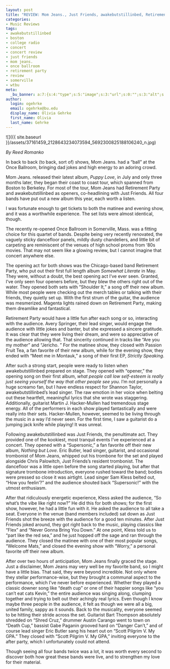 ```yaml
---
layout: post
title: "REVIEW: Mom Jeans., Just Friends, awakebutstillinbed, Retirement Part @ ONCE Ballroom"
categories:
- Music Reviews
tags:
- awakebutstillinbed
- boston
- college radio
- concert
- concert review
- just friends
- mom jeans.
- once ballroom
- retirement party
- review
- somerville
- wtbu
meta:
  _bu_banner: a:7:{s:4:"type";s:5:"image";s:3:"url";s:0:"";s:3:"alt";s:0:"";s:7:"post_id";s:0:"";s:4:"html";s:0:"";s:8:"position";s:12:"contentWidth";s:7:"caption";s:0:"";}
author:
  login: ogehrke
  email: ogehrke@bu.edu
  display_name: Olivia Gehrke
  first_name: Olivia
  last_name: Gehrke
---
```

![]({{ site.baseurl }}/assets/37161459_2128643234073594_5692300825188106240_n.jpg)

_By Reed Romanko_

In back to back (to back, sort of) shows, Mom Jeans. had a “ball” at the Once Ballroom, bringing dad jokes and high energy to an adoring crowd.

Mom Jeans. released their latest album, _Puppy Love_, in July and only three months later, they began their coast to coast tour, which spanned from Boston to Berkeley. For most of the tour, Mom Jeans had Retirement Party and awakebutstillinbed as openers, co-headlining with Just Friends. All four bands have put out a new album this year, each worth a listen.

I was fortunate enough to get tickets to both the matinee and evening show, and it was a worthwhile experience. The set lists were almost identical, though.

The recently re-opened Once Ballroom in Somerville, Mass. was a fitting choice for this quartet of bands. Despite being very recently renovated, the vaguely sticky dancefloor panels, mildly dusty chandeliers, and little bit of carpeting are reminiscent of the venues of high school proms from ‘80s movies. That may not seem like a glowing review, but I cannot imagine that concert anywhere else.

The opening act for both shows was the Chicago-based band Retirement Party, who put out their first full length album _Somewhat Literate_ in May. They were, without a doubt, the best opening act I’ve ever seen. Granted, I’ve only seen four openers before, but they blew the others right out of the water. They opened both sets with “Shoulder It,” a song off their new album. While most people were checking out the merch tables or talking with their friends, they quietly set up. With the first strum of the guitar, the audience was mesmerized. Magenta lights rained down on Retirement Party, making them dreamlike and fantastical.

Retirement Party would have a little fun after each song or so, interacting with the audience. Avery Springer, their lead singer, would engage the audience with little jokes and banter, but she expressed a sincere gratitude. It was clear that they were living their dream, and were so appreciative of the audience allowing that. That sincerity continued in tracks like “Are you my mother” and “Jericho. ” For the matinee show, they closed with Passion Fruit Tea, a fan favorite of their new album, while for the evening show, they ended with “Meet me in Montauk,” a song of their first EP, _Strictly Speaking_.

After such a strong start, people were ready to listen when awakebutstillinbed prepared on stage. They opened with “opener,” the opening song on their first album, _what people call low self​-​esteem is really just seeing yourself the way that other people see you_. I’m not personally a huge screamo fan, but I have endless respect for Shannon Taylor, awakebutstillinbed’s lead singer. The raw emotion in her voice when belting out these heartfelt, meaningful lyrics that she wrote was staggering. Additionally, guitarist Martin J. Hacker-Mullen had tremendous stage energy. All of the performers in each show played fantastically and were really into their sets. Hacker-Mullen, however, seemed to be living through the music in a way I’d never seen. For the first time, I saw a guitarist do a jumping jack knife while playing! It was unreal.

Following awakebutstillinbed was Just Friends, the penultimate act. They provided one of the kookiest, most tranquil events I’ve experienced at a concert. They opened with a “Supersonic,” a fan favorite off their new album, _Nothing but Love_. Eric Butler, lead singer, guitarist, and occasional trombonist of Mom Jeans, whipped out his trombone for the set and played alongside Chris Palowitch, Just Friends’s resident trombonist. The dancefloor was a little open before the song started playing, but after that signature trombone introduction, everyone rushed toward the band; bodies were pressed so close it was airtight. Lead singer Sam Kless belted out, “How you feelin’?” and the audience shouted back “Supersonic!” with the utmost enthusiasm.

After that ridiculously energetic experience, Kless asked the audience, “So what’s the vibe like right now?” He did this for both shows; for the first show, however, he had a little fun with it. He asked the audience to all take a seat. Everyone in the venue (band members included) sat down as Just Friends shot the breeze with the audience for a good ten minutes. After Just Friends joked around, they got right back to the music, playing classics like “Flex” and “Never Gonna Bring You Down.” At one point, Kless told us to “part like the red sea,” and he just hopped off the sage and ran through the audience. They closed the matinee with one of their most popular songs, “Welcome Mats,” and closed the evening show with “Worry,” a personal favorite off their new album.

After over two hours of anticipation, Mom Jeans finally graced the stage. Just a disclaimer, Mom Jeans may very well be my favorite band, so I might have a little bias. That said, they were beyond incredible. Not only where they stellar performance-wise, but they brought a communal aspect to the performance, which I’ve never before experienced. Whether they played a classic downer song like “death cup” or one of their happier songs like “you can’t eat cats Kevin,” the entire audience was singing along, clumping together and trying to belt out their achingly real lyrics. Even though I know maybe three people in the audience, it felt as though we were all a big, united family, sappy as it sounds. Back to the musicality, everyone seemed to be hitting their stride across the set. Guitarist Bart Thompson absolutely shredded on “Shred Cruz,” drummer Austin Carango went to town on “Death Cup,” bassist Gabe Paganin grooved hard on “Danger Can’t,” and of course lead singer Eric Butler sang his heart out on “Scott Pilgrim V. My GPA.” They closed with “Scott Pilgrim V. My GPA,” inviting everyone to the after party, which I unfortunately could not attend.

Though seeing all four bands twice was a lot, it was worth every second to discover both how great these bands were live, and to strengthen my love for their material.